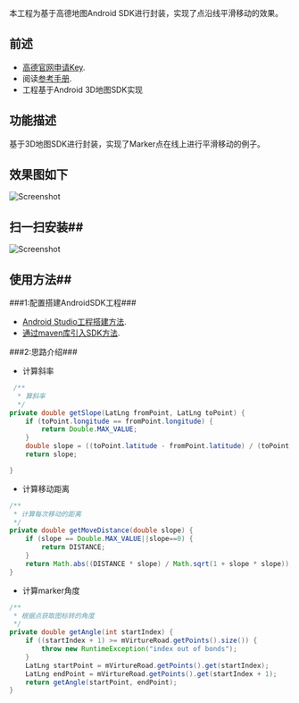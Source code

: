 本工程为基于高德地图Android SDK进行封装，实现了点沿线平滑移动的效果。
## 前述 ##
- [高德官网申请Key](http://lbs.amap.com/dev/#/).
- 阅读[参考手册](http://a.amap.com/lbs/static/unzip/Android_Map_Doc/index.html).
- 工程基于Android 3D地图SDK实现

## 功能描述 ##
基于3D地图SDK进行封装，实现了Marker点在线上进行平滑移动的例子。

## 效果图如下 ##

![Screenshot](https://raw.githubusercontent.com/amap-demo/android-smooth-move/master/resource/screenshot.png)
             
## 扫一扫安装##
![Screenshot]( https://raw.githubusercontent.com/amap-demo/android-smooth-move/master/resource/download.png)  


## 使用方法##
###1:配置搭建AndroidSDK工程###
- [Android Studio工程搭建方法](http://lbs.amap.com/api/android-sdk/guide/creat-project/android-studio-creat-project/#add-jars).
- [通过maven库引入SDK方法](http://lbsbbs.amap.com/forum.php?mod=viewthread&tid=18786).

###2:思路介绍###

- 计算斜率
``` java
 /**
  * 算斜率
  */
private double getSlope(LatLng fromPoint, LatLng toPoint) {
    if (toPoint.longitude == fromPoint.longitude) {
        return Double.MAX_VALUE;
    }
    double slope = ((toPoint.latitude - fromPoint.latitude) / (toPoint.longitude - fromPoint.longitude));
    return slope;

}
```
 
- 计算移动距离
``` java
/**
 * 计算每次移动的距离
 */
private double getMoveDistance(double slope) {
    if (slope == Double.MAX_VALUE||slope==0) {
        return DISTANCE;
    }
    return Math.abs((DISTANCE * slope) / Math.sqrt(1 + slope * slope));
}
```
- 计算marker角度
``` java
/**
 * 根据点获取图标转的角度
 */
private double getAngle(int startIndex) {
    if ((startIndex + 1) >= mVirtureRoad.getPoints().size()) {
        throw new RuntimeException("index out of bonds");
    }
    LatLng startPoint = mVirtureRoad.getPoints().get(startIndex);
    LatLng endPoint = mVirtureRoad.getPoints().get(startIndex + 1);
    return getAngle(startPoint, endPoint);
}
```